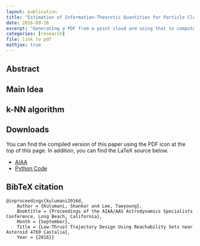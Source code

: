 ```yaml
---
layout: publication
title: "Estimation of Information-Theoretic Quantities for Particle Clouds"
date: 2016-09-16
excerpt: "Generating a PDF from a point cloud and using that to compute some useful statistical quantities"
categories: [research]
file: link to pdf
mathjax: true
---
```

$$
\newcommand{\bracket}[1]{\left[ #1 \right]}
\newcommand{\parenth}[1]{\left( #1 \right)}
\newcommand{\vecbf}[1]{\bf{#1}}
\newcommand{\R}{\mathbb{R}}
$$

## Abstract


## Main Idea


## k-NN algorithm

## Downloads

You can find the compiled version of this paper using the PDF icon at the top of this page.
In addition, you can find the LaTeX source below.

* [AIAA](http://arc.aiaa.org/doi/abs/10.2514/6.2016-5376)
* [Python Code](https://github.com/skulumani/2016_AAS_matlab)

## BibTeX citation

~~~~
@inproceedings{kulumani2016d,
    Author = {Kulumani, Shankar and Lee, Taeyoung},
    Booktitle = {Proceedings of the AIAA/AAS Astrodynamics Specialists Conference, Long Beach, California},
    Month = {September},
    Title = {Low-Thrust Trajectory Design Using Reachability Sets near Asteroid 4769 Castalia},
    Year = {2016}}
~~~~




